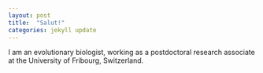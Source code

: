 ```yaml
---
layout: post
title:  "Salut!"
categories: jekyll update
---
```


I am an evolutionary biologist, working as a postdoctoral research associate at the University of Fribourg, Switzerland. 
